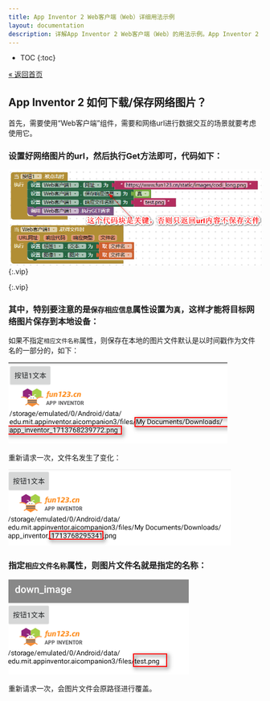 ```yaml
---
title: App Inventor 2 Web客户端（Web）详细用法示例
layout: documentation
description: 详解App Inventor 2 Web客户端（Web）的用法示例。App Inventor 2 如何下载/保存网络图片？
---
```


* TOC
{:toc}

[&laquo; 返回首页](../index.html)

## App Inventor 2 如何下载/保存网络图片？

首先，需要使用“Web客户端”组件，需要和网络url进行数据交互的场景就要考虑使用它。

### 设置好网络图片的url，然后执行Get方法即可，代码如下：

![Web保存图片代码块](images/Web保存图片代码块.png){:.vip}

{:.vip}
### 其中，特别要注意的是`保存相应信息`属性设置为`真`，这样才能将目标网络图片保存到本地设备：

如果不指定`相应文件名称`属性，则保存在本地的图片文件默认是以时间戳作为文件名的一部分的，如下：

![Web不指定图片名](images/Web不指定图片名.png)

重新请求一次，文件名发生了变化：

![Web随机文件名](images/Web随机文件名.png)

### 指定`相应文件名称`属性，则图片文件名就是指定的名称：

![Web指定图片名](images/Web指定图片名.png)

重新请求一次，会图片文件会原路径进行覆盖。
